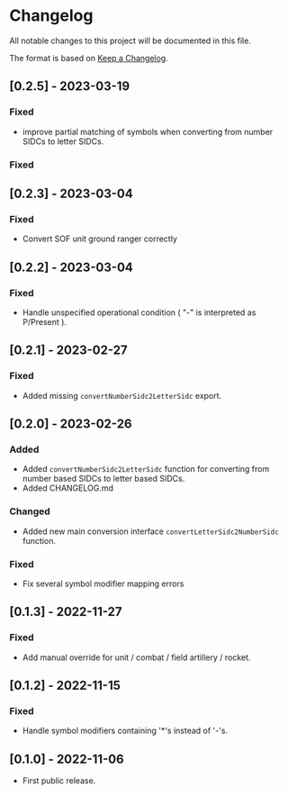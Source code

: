 # Changelog

All notable changes to this project will be documented in this file.

The format is based on [Keep a Changelog](https://keepachangelog.com/en/1.0.0/).

## [0.2.5] - 2023-03-19

### Fixed

- improve partial matching of symbols when converting from number SIDCs to letter SIDCs.

### Fixed

## [0.2.3] - 2023-03-04

### Fixed

- Convert SOF unit ground ranger correctly

## [0.2.2] - 2023-03-04

### Fixed

- Handle unspecified operational condition ( "-" is interpreted as P/Present ).

## [0.2.1] - 2023-02-27

### Fixed

- Added missing `convertNumberSidc2LetterSidc` export.

## [0.2.0] - 2023-02-26

### Added

- Added `convertNumberSidc2LetterSidc` function for converting from number based SIDCs to letter based SIDCs.
- Added CHANGELOG.md

### Changed

- Added new main conversion interface `convertLetterSidc2NumberSidc` function.

### Fixed

- Fix several symbol modifier mapping errors

## [0.1.3] - 2022-11-27

### Fixed

- Add manual override for unit / combat / field artillery / rocket.

## [0.1.2] - 2022-11-15

### Fixed

- Handle symbol modifiers containing '\*'s instead of '-'s.

## [0.1.0] - 2022-11-06

- First public release.
